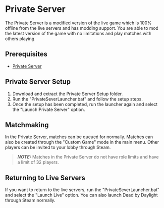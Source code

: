 # Private Server

The Private Server is a modified version of the live game which is 100% offline from the live servers and has modding support. You are able to mod the latest version of the game with no limitations and play matches with others playing.

## Prerequisites

- [Private Server](https://github.com/ModByDaylight/PrivateServer/releases)

## Private Server Setup

1. Download and extract the Private Server Setup folder.
2. Run the "PrivateSeverLauncher.bat" and follow the setup steps.
3. Once the setup has been completed, run the launcher again and select the "Launch Private Server" option.

## Matchmaking

In the Private Server, matches can be queued for normally. Matches can also be created through the "Custom Game" mode in the main menu. Other players can be invited to your lobby through Steam.

> **_NOTE:_**  Matches in the Private Server do not have role limits and have a limit of 32 players.

## Returning to Live Servers

If you want to return to the live servers, run the "PrivateSeverLauncher.bat" and select the "Launch Live" option. You can also launch Dead by Daylight through Steam normally.
